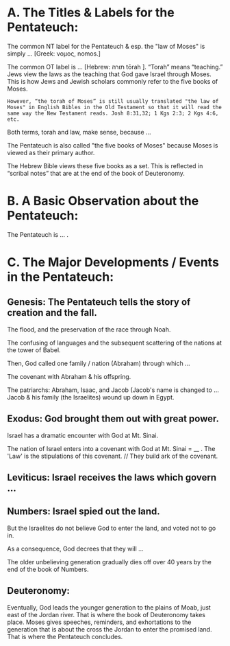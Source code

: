 
# A. The Titles & Labels for the Pentateuch:

The common NT label for the Pentateuch & esp. the "law of Moses" is simply …
[Greek: νοµος, nomos.]

The common OT label is …
[Hebrew: תורה tōrah ]. “Torah” means “teaching.” Jews view the laws as the teaching that God gave Israel through Moses. This is how Jews and Jewish scholars commonly refer to the five books of Moses.

```
However, “the torah of Moses” is still usually translated "the law of Moses" in English Bibles in the Old Testament so that it will read the same way the New Testament reads. Josh 8:31,32; 1 Kgs 2:3; 2 Kgs 4:6, etc.
```

Both terms, torah and law, make sense, because …

The Pentateuch is also called "the five books of Moses" because Moses is viewed as their primary author.

The Hebrew Bible views these five books as a set. This is reflected in “scribal notes” that are at the end of the book of Deuteronomy.

# B. A Basic Observation about the Pentateuch:

The Pentateuch is … .

# C. The Major Developments / Events in the Pentateuch:

## Genesis: The Pentateuch tells the story of creation and the fall.

The flood, and the preservation of the race through Noah.

The confusing of languages and the subsequent scattering of the nations at the tower of Babel.

Then, God called one family / nation (Abraham) through which …

The covenant with Abraham & his offspring.

The patriarchs: Abraham, Isaac, and Jacob (Jacob's name is changed to … Jacob & his family (the Israelites) wound up down in Egypt.

## Exodus: God brought them out with great power.

Israel has a dramatic encounter with God at Mt. Sinai.

The nation of Israel enters into a covenant with God at Mt. Sinai = __ . The 'Law' is the stipulations of this covenant. // They build ark of the covenant.

## Leviticus: Israel receives the laws which govern …

## Numbers: Israel spied out the land.

But the Israelites do not believe God to enter the land, and voted not to go in.

As a consequence, God decrees that they will …

The older unbelieving generation gradually dies off over 40 years by the end of the book of Numbers.

## Deuteronomy:

Eventually, God leads the younger generation to the plains of Moab, just east of the Jordan river. That is where the book of Deuteronomy takes place. Moses gives speeches, reminders, and exhortations to the generation that is about the cross the Jordan to enter the promised land. That is where the Pentateuch concludes.